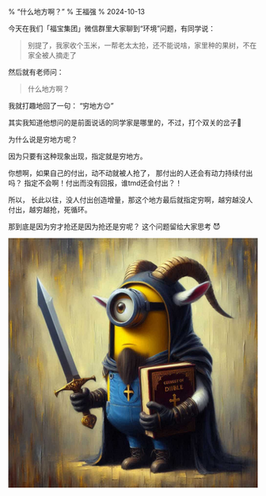 % “什么地方啊？”
% 王福强
% 2024-10-13

今天在我们「福宝集团」微信群里大家聊到“环境”问题，有同学说：

> 别提了，我家收个玉米，一帮老太太抢，还不能说啥，家里种的果树，不在家全被人摘走了

然后就有老师问：

> 什么地方啊？

我就打趣地回了一句： “穷地方😉”

其实我知道他想问的是前面说话的同学家是哪里的，不过，打个双关的岔子🤣

为什么说是穷地方呢？ 

因为只要有这种现象出现，指定就是穷地方。

你想啊，如果自己的付出，动不动就被人抢了， 那付出的人还会有动力持续付出吗？ 指定不会啊！付出而没有回报，谁tmd还会付出？！

所以， 长此以往，没人付出创造增量，那这个地方最后就指定穷啊，越穷越没人付出，越穷越抢，死循环。

那到底是因为穷才抢还是因为抢还是穷呢？ 这个问题留给大家思考 😈

![](./images/36711728732088_.pic_hd.jpg)



